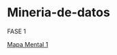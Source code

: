 # Mineria-de-datos

FASE 1

[Mapa Mental 1](https://github.com/VeroAguilar/Mineria-de-datos/blob/main/MapaMental_1_1855188.pdf)

